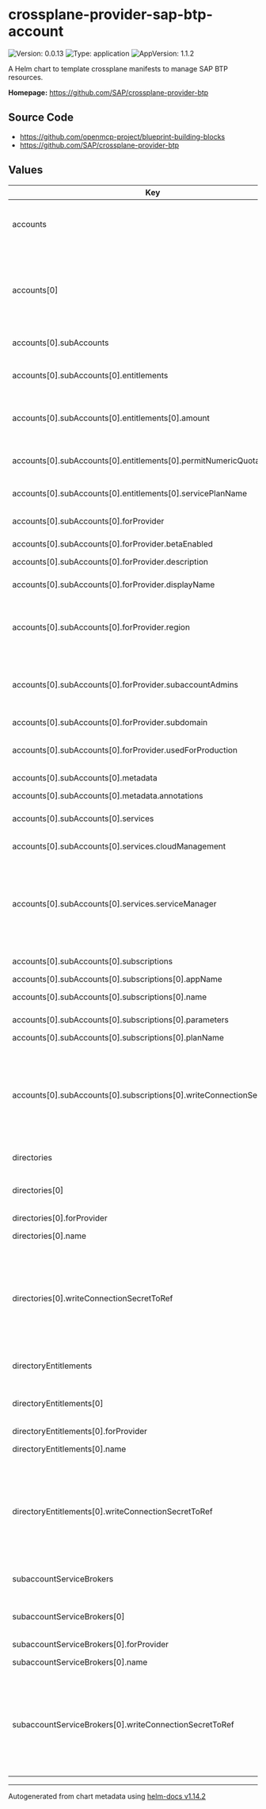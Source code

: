 

# crossplane-provider-sap-btp-account

![Version: 0.0.13](https://img.shields.io/badge/Version-0.0.13-informational?style=flat-square) ![Type: application](https://img.shields.io/badge/Type-application-informational?style=flat-square) ![AppVersion: 1.1.2](https://img.shields.io/badge/AppVersion-1.1.2-informational?style=flat-square)

A Helm chart to template crossplane manifests to manage SAP BTP resources.

**Homepage:** <https://github.com/SAP/crossplane-provider-btp>

## Source Code

* <https://github.com/openmcp-project/blueprint-building-blocks>
* <https://github.com/SAP/crossplane-provider-btp>

## Values

| Key | Type | Default | Description |
|-----|------|---------|-------------|
| accounts | list | {} | accounts contains information and configuration about a specifig [BTP Global Account](https://help.sap.com/docs/btp/sap-business-technology-platform/getting-global-account). :exclamation::exclamation: Managing BTP Global Accounts is NOT possible at the moment :exclamation::exclamation: |
| accounts[0] | object | `{"btpSapCrossplaneProviderConfigRefName":"","subAccounts":[{"entitlements":[{"amount":0,"name":"","permitNumericQuota":false,"serviceName":"","servicePlanName":""}],"forProvider":{"betaEnabled":null,"description":"","displayName":"","region":"eu01","subaccountAdmins":["your.name@sap.com"],"subdomain":"dev-eu01","usedForProduction":"NOT_USED_FOR_PRODUCTION"},"metadata":{"annotations":{"CloudManagement":{"crossplane.io/external-name":"..."},"ServiceManager":{"crossplane.io/external-name":"..."}}},"name":"","services":{"cloudManagement":false,"cloudManagementConfiguration":{"writeConnectionSecretToRef":{}},"serviceManager":false,"serviceManagerConfiguration":{"writeConnectionSecretToRef":{}}},"subscriptions":[{"appName":"","name":"","parameters":{},"planName":"","writeConnectionSecretToRef":{"name":"","namespace":"ns1"}}]}]}` | btpSapCrossplaneProviderConfigRefName defines crossplane provider configuration reference name (identifier) of a [BTP Global Account](https://help.sap.com/docs/btp/sap-business-technology-platform/getting-global-account)! |
| accounts[0].subAccounts | list | {} | subAccounts contains information and configuration about [BTP Sub-Accounts](https://help.sap.com/docs/btp/sap-business-technology-platform/account-model#loio8d6e3a0fa4ab43e4a421d3ed08128afa). |
| accounts[0].subAccounts[0].entitlements | list | {} | entitlements defines [BTP Entitlements](https://help.sap.com/docs/btp/sap-business-technology-platform/entitlements-and-quotas) for this [BTP Sub-Account](https://help.sap.com/docs/btp/sap-business-technology-platform/account-model#loio8d6e3a0fa4ab43e4a421d3ed08128afa).  Learn more about managing BTP Entitlement with crossplane [here](https://doc.crds.dev/github.com/SAP/crossplane-provider-btp/account.btp.sap.crossplane.io/Entitlement/v1alpha1@v1.1.2). |
| accounts[0].subAccounts[0].entitlements[0].amount | int | `0` | Used when permitNumericQuota=true. Only set amount for multitenant applications and services that do not permit a numeric quota assignment! |
| accounts[0].subAccounts[0].entitlements[0].permitNumericQuota | bool | `false` | Setting a amount/quota is not supported by multitenant applications and by services that do not permit a numeric quota assignment. |
| accounts[0].subAccounts[0].entitlements[0].servicePlanName | string | `""` | servicePlanName defines Service Plan Name of this [BTP Entitlements](https://help.sap.com/docs/btp/sap-business-technology-platform/entitlements-and-quotas). |
| accounts[0].subAccounts[0].forProvider | object | [] | SubaccountParameters are the configurable fields of a Subaccount. [CRD Browser](https://doc.crds.dev/github.com/SAP/crossplane-provider-btp/account.btp.sap.crossplane.io/Subaccount/v1alpha1@v1.1.2?path=spec-forProvider) |
| accounts[0].subAccounts[0].forProvider.betaEnabled | string | `nil` | enable beta services and applications? |
| accounts[0].subAccounts[0].forProvider.description | string | `""` | description defines the description of the [BTP Sub-Account](https://help.sap.com/docs/btp/sap-business-technology-platform/account-model#loio8d6e3a0fa4ab43e4a421d3ed08128afa). |
| accounts[0].subAccounts[0].forProvider.displayName | string | `""` | defines the display name of the [BTP Sub-Accounts](https://help.sap.com/docs/btp/sap-business-technology-platform/account-model#loio8d6e3a0fa4ab43e4a421d3ed08128afa). |
| accounts[0].subAccounts[0].forProvider.region | string | `"eu01"` | [region](https://help.sap.com/docs/btp/sap-business-technology-platform/regions) contains the assigned region of this [BTP Sub-Account](https://help.sap.com/docs/btp/sap-business-technology-platform/account-model#loio8d6e3a0fa4ab43e4a421d3ed08128afa). Each region represents a geographical location (for example, Europe, US East) where applications, data, or services are hosted. Value without "cf-" prefix! e.g. "eu10-canary" |
| accounts[0].subAccounts[0].forProvider.subaccountAdmins | list | `["your.name@sap.com"]` | subaccountAdmins defines a list of Users (identified via Email Adress) with Admin Permission to this [BTP Sub-Account](https://help.sap.com/docs/btp/sap-business-technology-platform/account-model#loio8d6e3a0fa4ab43e4a421d3ed08128afa). Learn more about [BTP User and Member Management](https://help.sap.com/docs/btp/sap-business-technology-platform/user-and-member-management?locale=en-US). |
| accounts[0].subAccounts[0].forProvider.subdomain | string | `"dev-eu01"` | This value must be unique across all BTP subaccounts |
| accounts[0].subAccounts[0].forProvider.usedForProduction | string | `"NOT_USED_FOR_PRODUCTION"` | Available options: NOT_USED_FOR_PRODUCTION, USED_FOR_PRODUCTION, UNSET |
| accounts[0].subAccounts[0].metadata | object | [] | *optional* adding custom k8s metadata to manifests |
| accounts[0].subAccounts[0].metadata.annotations | object | [] | *optional* adding custom k8s [annotations](https://kubernetes.io/docs/concepts/overview/working-with-objects/annotations/) |
| accounts[0].subAccounts[0].services | object | [] | contains special [BTP Services](https://help.sap.com/docs/btp/sap-business-technology-platform/solutions-and-services?locale=en-US&q=Subscription#services) (e.g. BTP Service Manager) for this [BTP Sub-Account](https://help.sap.com/docs/btp/sap-business-technology-platform/account-model#loio8d6e3a0fa4ab43e4a421d3ed08128afa). |
| accounts[0].subAccounts[0].services.cloudManagement | bool | `false` | Enable/Disable (true/false) BTP Cloud Management Service. |
| accounts[0].subAccounts[0].services.serviceManager | bool | `false` | Enable/Disable (true/false) BTP Service Manager Subscription.    Please make sure the P/I/D users, used in the Secrets referenced in the `ProviderConfig` are part of your Subaccount's `subaccountAdmins``.    Note: updating subaccountAdmins on an existing Subaccount is not yet supported by the provider. We are aware of this issue. |
| accounts[0].subAccounts[0].subscriptions | list | {} | Define Subscriptions for this [BTP Sub-Account](https://help.sap.com/docs/btp/sap-business-technology-platform/account-model#loio8d6e3a0fa4ab43e4a421d3ed08128afa) to subscribe to [BTP Services](https://help.sap.com/docs/btp/sap-business-technology-platform/solutions-and-services?locale=en-US&q=Subscription#services). |
| accounts[0].subAccounts[0].subscriptions[0].appName | string | `""` | AppName of the app to subscribe to |
| accounts[0].subAccounts[0].subscriptions[0].name | string | `""` | Name of the Subscription resource - [CRD Browser](https://doc.crds.dev/github.com/SAP/crossplane-provider-btp/account.btp.sap.crossplane.io/Subscription/v1alpha1@v1.1.2). |
| accounts[0].subAccounts[0].subscriptions[0].parameters | object | `{}` | Parameters for the  plan to be subscribed - [Reference](https://doc.crds.dev/github.com/SAP/crossplane-provider-btp/account.btp.sap.crossplane.io/Subscription/v1alpha1@v1.2.1) |
| accounts[0].subAccounts[0].subscriptions[0].planName | string | `""` | PlanName to subscribe to  |
| accounts[0].subAccounts[0].subscriptions[0].writeConnectionSecretToRef | object | [] | *optional* - When a Crossplane Provider creates a managed resource it may generate resource-specific details, like usernames, passwords or connection details like an IP address.   Crossplane stores these details in a Kubernetes Secret object specified by the `writeConnectionSecretToRef` values. Learn more about Crossplane concept [Managed Resources Fields](https://docs.crossplane.io/latest/concepts/managed-resources/#writeconnectionsecrettoref)! |
| directories | list | object | `directories[].` orchestrate [`kind: Directory`](https://doc.crds.dev/github.com/SAP/crossplane-provider-btp/account.btp.sap.crossplane.io/Directory/v1alpha1@v1.1.2) of [BTP Accounts](https://help.sap.com/docs/btp/sap-business-technology-platform/account-model). |
| directories[0] | object | `{"btpSapCrossplaneProviderConfigRefName":"","forProvider":[],"name":"","writeConnectionSecretToRef":[]}` | btpSapCrossplaneProviderConfigRefName defines crossplane provider configuration reference name (identifier) of a [BTP Global Account](https://help.sap.com/docs/btp/sap-business-technology-platform/getting-global-account)! |
| directories[0].forProvider | list | `[]` | [forProvider](https://doc.crds.dev/github.com/SAP/crossplane-provider-btp/account.btp.sap.crossplane.io/Directory/v1alpha1@v1.1.2) CRD |
| directories[0].name | string | - | Name of the Directory resource - [CRD Browser](https://doc.crds.dev/github.com/SAP/crossplane-provider-btp/account.btp.sap.crossplane.io/Directory/v1alpha1@v1.1.2?path=metadata). |
| directories[0].writeConnectionSecretToRef | list | `[]` | *optional* - When a Crossplane Provider creates a managed resource it may generate resource-specific details, like usernames, passwords or connection details like an IP address.   Crossplane stores these details in a Kubernetes Secret object specified by the `writeConnectionSecretToRef` values. Learn more about Crossplane concept [Managed Resources Fields](https://docs.crossplane.io/latest/concepts/managed-resources/#writeconnectionsecrettoref)! |
| directoryEntitlements | list | object | `directoryEntitlements[].` orchestrate [`kind: DirectoryEntitlement`](https://doc.crds.dev/github.com/SAP/crossplane-provider-btp/account.btp.sap.crossplane.io/DirectoryEntitlement/v1alpha1@v1.1.2) of [BTP Accounts](https://help.sap.com/docs/btp/sap-business-technology-platform/account-model). |
| directoryEntitlements[0] | object | `{"btpSapCrossplaneProviderConfigRefName":"","forProvider":[],"name":"","writeConnectionSecretToRef":[]}` | btpSapCrossplaneProviderConfigRefName defines crossplane provider configuration reference name (identifier) of a [BTP Global Account](https://help.sap.com/docs/btp/sap-business-technology-platform/getting-global-account)! |
| directoryEntitlements[0].forProvider | list | `[]` | [forProvider](https://doc.crds.dev/github.com/SAP/crossplane-provider-btp/account.btp.sap.crossplane.io/DirectoryEntitlement/v1alpha1@v1.1.2) CRD |
| directoryEntitlements[0].name | string | - | Name of the DirectoryEntitlement resource - [CRD Browser](https://doc.crds.dev/github.com/SAP/crossplane-provider-btp/account.btp.sap.crossplane.io/DirectoryEntitlement/v1alpha1@v1.1.2?path=metadata). |
| directoryEntitlements[0].writeConnectionSecretToRef | list | `[]` | *optional* - When a Crossplane Provider creates a managed resource it may generate resource-specific details, like usernames, passwords or connection details like an IP address.   Crossplane stores these details in a Kubernetes Secret object specified by the `writeConnectionSecretToRef` values. Learn more about Crossplane concept [Managed Resources Fields](https://docs.crossplane.io/latest/concepts/managed-resources/#writeconnectionsecrettoref)! |
| subaccountServiceBrokers | list | object | `subaccountServiceBrokers[].` orchestrate [`kind: SubaccountServiceBroker`](https://doc.crds.dev/github.com/SAP/crossplane-provider-btp/account.btp.sap.crossplane.io/SubaccountServiceBroker/v1alpha1@v1.1.2) of [BTP Accounts](https://help.sap.com/docs/btp/sap-business-technology-platform/account-model). |
| subaccountServiceBrokers[0] | object | `{"btpSapCrossplaneProviderConfigRefName":"","forProvider":[],"name":"","writeConnectionSecretToRef":[]}` | btpSapCrossplaneProviderConfigRefName defines crossplane provider configuration reference name (identifier) of a [BTP Global Account](https://help.sap.com/docs/btp/sap-business-technology-platform/getting-global-account)! |
| subaccountServiceBrokers[0].forProvider | list | `[]` | [forProvider](https://doc.crds.dev/github.com/SAP/crossplane-provider-btp/account.btp.sap.crossplane.io/SubaccountServiceBroker/v1alpha1@v1.1.2) CRD |
| subaccountServiceBrokers[0].name | string | - | Name of the SubaccountServiceBroker resource - [CRD Browser](https://doc.crds.dev/github.com/SAP/crossplane-provider-btp/account.btp.sap.crossplane.io/SubaccountServiceBroker/v1alpha1@v1.1.2?path=metadata). |
| subaccountServiceBrokers[0].writeConnectionSecretToRef | list | `[]` | *optional* - When a Crossplane Provider creates a managed resource it may generate resource-specific details, like usernames, passwords or connection details like an IP address.   Crossplane stores these details in a Kubernetes Secret object specified by the `writeConnectionSecretToRef` values. Learn more about Crossplane concept [Managed Resources Fields](https://docs.crossplane.io/latest/concepts/managed-resources/#writeconnectionsecrettoref)! |

----------------------------------------------
Autogenerated from chart metadata using [helm-docs v1.14.2](https://github.com/norwoodj/helm-docs/releases/v1.14.2)